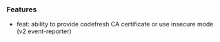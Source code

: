 ### Features
- feat: ability to provide codefresh CA certificate or use insecure mode (v2 event-reporter)